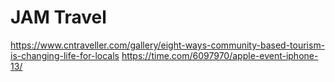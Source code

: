 # JAM Travel
https://www.cntraveller.com/gallery/eight-ways-community-based-tourism-is-changing-life-for-locals
https://time.com/6097970/apple-event-iphone-13/